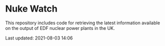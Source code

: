 # Nuke Watch

This repository includes code for retrieving the latest information available on the output of EDF nuclear power plants in the UK.

Last updated: 2021-08-03 14:06
